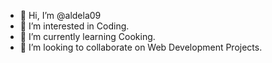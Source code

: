 - 👋 Hi, I’m @aldela09
- 👀 I’m interested in Coding.
- 🌱 I’m currently learning Cooking.
- 💞️ I’m looking to collaborate on Web Development Projects.

<!---
aldela09/aldela09 is a ✨ special ✨ repository because its `README.md` (this file) appears on your GitHub profile.
You can click the Preview link to take a look at your changes.
--->
